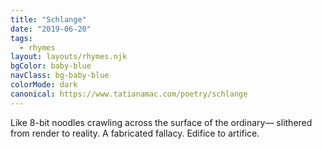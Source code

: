 ```yaml
---
title: "Schlange"
date: "2019-06-20"
tags:
  - rhymes
layout: layouts/rhymes.njk
bgColor: baby-blue
navClass: bg-baby-blue
colorMode: dark
canonical: https://www.tatianamac.com/poetry/schlange
---
```


Like 8-bit noodles crawling
across the surface of the ordinary—
slithered from render to reality.
A fabricated fallacy.
Edifice to artifice.
